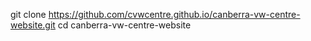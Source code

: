 git clone https://github.com/cvwcentre.github.io/canberra-vw-centre-website.git
cd canberra-vw-centre-website
